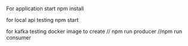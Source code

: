 For application start
npm install

for local api testing
npm start


for kafka testing
docker image to create 
// npm run producer
//npm run consumer
